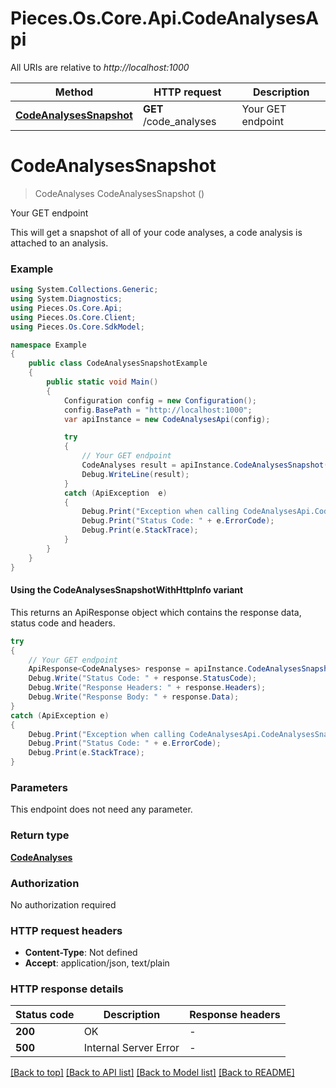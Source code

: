 # Pieces.Os.Core.Api.CodeAnalysesApi

All URIs are relative to *http://localhost:1000*

| Method | HTTP request | Description |
|--------|--------------|-------------|
| [**CodeAnalysesSnapshot**](CodeAnalysesApi.md#codeanalysessnapshot) | **GET** /code_analyses | Your GET endpoint |

<a id="codeanalysessnapshot"></a>
# **CodeAnalysesSnapshot**
> CodeAnalyses CodeAnalysesSnapshot ()

Your GET endpoint

This will get a snapshot of all of your code analyses, a code analysis is attached to an analysis.

### Example
```csharp
using System.Collections.Generic;
using System.Diagnostics;
using Pieces.Os.Core.Api;
using Pieces.Os.Core.Client;
using Pieces.Os.Core.SdkModel;

namespace Example
{
    public class CodeAnalysesSnapshotExample
    {
        public static void Main()
        {
            Configuration config = new Configuration();
            config.BasePath = "http://localhost:1000";
            var apiInstance = new CodeAnalysesApi(config);

            try
            {
                // Your GET endpoint
                CodeAnalyses result = apiInstance.CodeAnalysesSnapshot();
                Debug.WriteLine(result);
            }
            catch (ApiException  e)
            {
                Debug.Print("Exception when calling CodeAnalysesApi.CodeAnalysesSnapshot: " + e.Message);
                Debug.Print("Status Code: " + e.ErrorCode);
                Debug.Print(e.StackTrace);
            }
        }
    }
}
```

#### Using the CodeAnalysesSnapshotWithHttpInfo variant
This returns an ApiResponse object which contains the response data, status code and headers.

```csharp
try
{
    // Your GET endpoint
    ApiResponse<CodeAnalyses> response = apiInstance.CodeAnalysesSnapshotWithHttpInfo();
    Debug.Write("Status Code: " + response.StatusCode);
    Debug.Write("Response Headers: " + response.Headers);
    Debug.Write("Response Body: " + response.Data);
}
catch (ApiException e)
{
    Debug.Print("Exception when calling CodeAnalysesApi.CodeAnalysesSnapshotWithHttpInfo: " + e.Message);
    Debug.Print("Status Code: " + e.ErrorCode);
    Debug.Print(e.StackTrace);
}
```

### Parameters
This endpoint does not need any parameter.
### Return type

[**CodeAnalyses**](CodeAnalyses.md)

### Authorization

No authorization required

### HTTP request headers

 - **Content-Type**: Not defined
 - **Accept**: application/json, text/plain


### HTTP response details
| Status code | Description | Response headers |
|-------------|-------------|------------------|
| **200** | OK |  -  |
| **500** | Internal Server Error |  -  |

[[Back to top]](#) [[Back to API list]](../README.md#documentation-for-api-endpoints) [[Back to Model list]](../README.md#documentation-for-models) [[Back to README]](../README.md)

